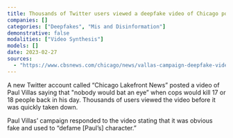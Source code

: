 ```yaml
---
title: Thousands of Twitter users viewed a deepfake video of Chicago politician Paul Vallas, which was designed to discredit him
companies: []
categories: ["Deepfakes", "Mis and Disinformation"]
demonstrative: false
modalities: ["Video Synthesis"]
models: []
date: 2023-02-27
sources:
  - "https://www.cbsnews.com/chicago/news/vallas-campaign-deepfake-video"
---
```


A new Twitter account called “Chicago Lakefront News” posted a video of Paul Villas saying that "nobody would bat an eye” when cops would kill 17 or 18 people back in his day. Thousands of users viewed the video before it was quickly taken down.

Paul Villas’ campaign responded to the video stating that it was obvious fake and used to “defame [Paul’s] character.”
